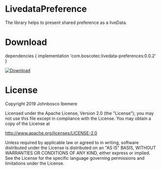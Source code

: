 # LivedataPreference
The library helps to present shared preference as a liveData.


# Download

dependencies {
    implementation 'com.boscotec:livedata-preferences:0.0.2'
}

[ ![Download](https://api.bintray.com/packages/boscotec/maven/livedata-preferences/images/download.svg?version=0.0.3) ](https://bintray.com/boscotec/maven/livedata-preferences/0.0.3/link)

# License
Copyright 2019 Johnbosco Ibemere

Licensed under the Apache License, Version 2.0 (the "License");
you may not use this file except in compliance with the License.
You may obtain a copy of the License at

   http://www.apache.org/licenses/LICENSE-2.0

Unless required by applicable law or agreed to in writing, software
distributed under the License is distributed on an "AS IS" BASIS,
WITHOUT WARRANTIES OR CONDITIONS OF ANY KIND, either express or implied.
See the License for the specific language governing permissions and
limitations under the License.
